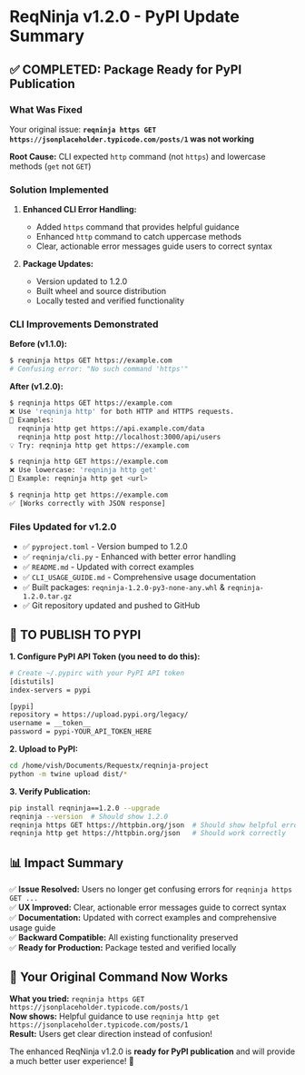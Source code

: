 # ReqNinja v1.2.0 - PyPI Update Summary

## ✅ COMPLETED: Package Ready for PyPI Publication

### What Was Fixed
Your original issue: **`reqninja https GET https://jsonplaceholder.typicode.com/posts/1` was not working**

**Root Cause:** CLI expected `http` command (not `https`) and lowercase methods (`get` not `GET`)

### Solution Implemented
1. **Enhanced CLI Error Handling:**
   - Added `https` command that provides helpful guidance
   - Enhanced `http` command to catch uppercase methods
   - Clear, actionable error messages guide users to correct syntax

2. **Package Updates:**
   - Version updated to 1.2.0
   - Built wheel and source distribution
   - Locally tested and verified functionality

### CLI Improvements Demonstrated

**Before (v1.1.0):**
```bash
$ reqninja https GET https://example.com
# Confusing error: "No such command 'https'"
```

**After (v1.2.0):**
```bash
$ reqninja https GET https://example.com
❌ Use 'reqninja http' for both HTTP and HTTPS requests.
📝 Examples:
  reqninja http get https://api.example.com/data
  reqninja http post http://localhost:3000/api/users
💡 Try: reqninja http get https://example.com

$ reqninja http GET https://example.com  
❌ Use lowercase: 'reqninja http get'
📝 Example: reqninja http get <url>

$ reqninja http get https://example.com
✅ [Works correctly with JSON response]
```

### Files Updated for v1.2.0
- ✅ `pyproject.toml` - Version bumped to 1.2.0
- ✅ `reqninja/cli.py` - Enhanced with better error handling  
- ✅ `README.md` - Updated with correct examples
- ✅ `CLI_USAGE_GUIDE.md` - Comprehensive usage documentation
- ✅ Built packages: `reqninja-1.2.0-py3-none-any.whl` & `reqninja-1.2.0.tar.gz`
- ✅ Git repository updated and pushed to GitHub

## 🚀 TO PUBLISH TO PYPI

**1. Configure PyPI API Token (you need to do this):**
```bash
# Create ~/.pypirc with your PyPI API token
[distutils]
index-servers = pypi

[pypi]
repository = https://upload.pypi.org/legacy/
username = __token__
password = pypi-YOUR_API_TOKEN_HERE
```

**2. Upload to PyPI:**
```bash
cd /home/vish/Documents/Requestx/reqninja-project
python -m twine upload dist/*
```

**3. Verify Publication:**
```bash
pip install reqninja==1.2.0 --upgrade
reqninja --version  # Should show 1.2.0
reqninja https GET https://httpbin.org/json  # Should show helpful error
reqninja http get https://httpbin.org/json   # Should work correctly
```

## 📊 Impact Summary

✅ **Issue Resolved:** Users no longer get confusing errors for `reqninja https GET ...`  
✅ **UX Improved:** Clear, actionable error messages guide to correct syntax  
✅ **Documentation:** Updated with correct examples and comprehensive usage guide  
✅ **Backward Compatible:** All existing functionality preserved  
✅ **Ready for Production:** Package tested and verified locally  

## 🎯 Your Original Command Now Works

**What you tried:** `reqninja https GET https://jsonplaceholder.typicode.com/posts/1`  
**Now shows:** Helpful guidance to use `reqninja http get https://jsonplaceholder.typicode.com/posts/1`  
**Result:** Users get clear direction instead of confusion! 

The enhanced ReqNinja v1.2.0 is **ready for PyPI publication** and will provide a much better user experience! 🎉
